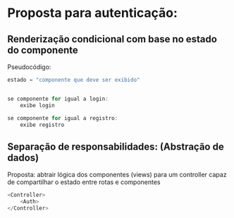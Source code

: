 # Proposta para autenticação:

## Renderização condicional com base no estado do componente


Pseudocódigo:
```javascript
estado = "componente que deve ser exibido"


se componente for igual a login:
    exibe login

se componente for igual a registro: 
    exibe registro
```

## Separação de responsabilidades: (Abstração de dados)

Proposta: abtrair lógica dos componentes (views) para um controller capaz de compartilhar o estado entre rotas e componentes

```javascript
<Controller>
    <Auth>
</Controller>
```